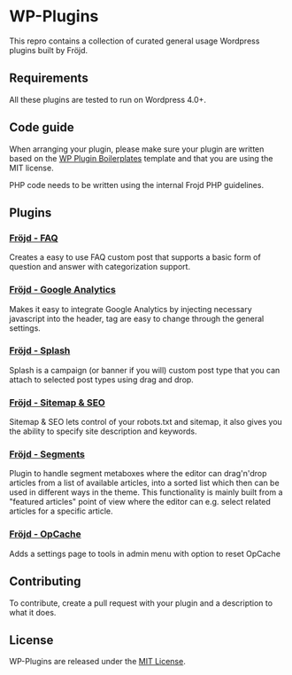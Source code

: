 # WP-Plugins
This repro contains a collection of curated general usage Wordpress plugins built by Fröjd.

## Requirements
All these plugins are tested to run on Wordpress 4.0+.

## Code guide
When arranging your plugin, please make sure your plugin are written based on the [WP Plugin Boilerplates](https://github.com/Frojd/WP-Plugin-Boilerplates) template and that you are using the MIT license.

PHP code needs to be written using the internal Frojd PHP guidelines.

## Plugins

### [Fröjd - FAQ](https://github.com/Frojd/WP-Plugins/tree/develop/frojd-faq)
Creates a easy to use FAQ custom post that supports a basic form of question and answer with categorization support.

### [Fröjd - Google Analytics](https://github.com/Frojd/WP-Plugins/tree/develop/frojd-google-analytics)
Makes it easy to integrate Google Analytics by injecting necessary javascript into the header, tag are easy to change through the general settings.

### [Fröjd - Splash](https://github.com/Frojd/WP-Plugins/tree/develop/frojd-splash)
Splash is a campaign (or banner if you will) custom post type that you can attach to selected post types using drag and drop.

### [Fröjd - Sitemap & SEO](https://github.com/Frojd/WP-Plugins/tree/develop/frojd-sitemap-seo)
Sitemap & SEO lets control of your robots.txt and sitemap, it also gives you the ability to specify site description and keywords.

### [Fröjd - Segments](https://github.com/Frojd/WP-Plugins/tree/master/frojd-segments)
Plugin to handle segment metaboxes where the editor can drag'n'drop articles from a list of available articles, into a sorted list which then can be used in different ways in the theme. This functionality is mainly built from a "featured articles" point of view where the editor can e.g. select related articles for a specific article.

### [Fröjd - OpCache](https://github.com/Frojd/WP-Plugins/tree/master/frojd-opcache)
Adds a settings page to tools in admin menu with option to reset OpCache

## Contributing
To contribute, create a pull request with your plugin and a description to what it does.

## License

WP-Plugins are released under the [MIT License](http://www.opensource.org/licenses/MIT).
